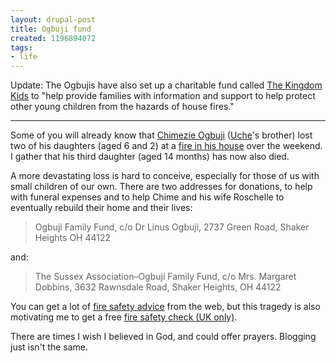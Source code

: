 ```yaml
---
layout: drupal-post
title: Ogbuji fund
created: 1196894072
tags:
- life
---
```

Update: The Ogbujis have also set up a charitable fund called [The Kingdom Kids][7] to "help provide families with information and support to help protect other young children from the hazards of house fires."

----

Some of you will already know that [Chimezie Ogbuji][1] ([Uche][2]'s brother) lost two of his daughters (aged 6 and 2) at a [fire in his house][3] over the weekend. I gather that his third daughter (aged 14 months) has now also died.

A more devastating loss is hard to conceive, especially for those of us with small children of our own. There are two addresses for donations, to help with funeral expenses and to help Chime and his wife Roschelle to eventually rebuild their home and their lives:

> Ogbuji Family Fund, c/o Dr Linus Ogbuji, 2737 Green Road, Shaker Heights OH 44122

and:

> The Sussex Association–Ogbuji Family Fund, c/o Mrs. Margaret Dobbins, 3632 Rawnsdale Road, Shaker Heights, OH 44122

You can get a lot of [fire safety advice][5] from the web, but this tragedy is also motivating me to get a free [fire safety check (UK only)][6].

There are times I wish I believed in God, and could offer prayers. Blogging just isn't the same.

[1]: http://chimezie.ogbuji.net/ "Chimezie Ogbuji's Metacognition website"
[2]: http://uche.ogbuji.net/ "Uche Ogbuji's website"
[3]: http://www.cleveland.com/news/plaindealer/index.ssf?/base/cuyahoga/119658854495020.xml&coll=2 "The Plain Dealer: Shaker Heights girls' deaths in fire horrify family, neighbors"
[4]: http://blog.cleveland.com/metro/2007/12/third_child_killed_by_shaker_h.html "The Plain Dealer: Third child killed by Shaker Heights house fire"
[5]: http://www.firekills.gov.uk/home/04.htm "Fire kills: 12 Top Safety Tips"
[6]: https://www.fire.gov.uk/Home+safety/IsYourHomeSafe/HomeVisit.htm "Fire Gateway: Home visit request"
[7]: http://thekingdomkids.org/ "The Kingdom Kids"

<!--break-->
